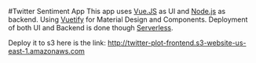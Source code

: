 #Twitter Sentiment App 
This app uses [Vue.JS] as UI and [Node.js] as backend. Using [Vuetify] for Material Design and Components. Deployment of both UI and Backend is done though [Serverless].


Deploy it to s3 here is the link: http://twitter-plot-frontend.s3-website-us-east-1.amazonaws.com

[Vue.JS]:https://vuejs.org/
[Node.js]:https://nodejs.org/en/
[Vuetify]:https://vuetifyjs.com/en/
[Serverless]:https://serverless.com/
